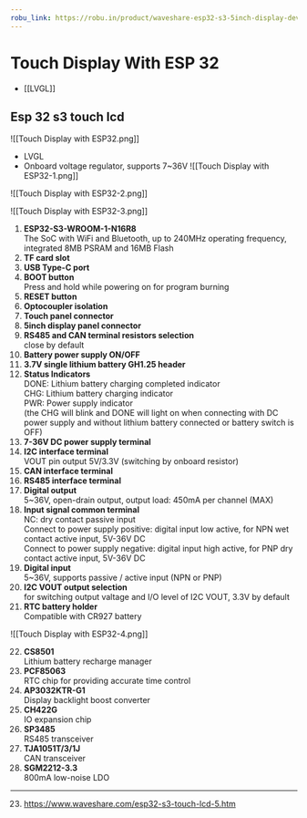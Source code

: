 ```yaml
---
robu_link: https://robu.in/product/waveshare-esp32-s3-5inch-display-development-board-32-bit-lx7-dual-core-processor-up-to-240mhz-frequency-with-onboard-antenna-esp32-with-800x480-display-without-touch/?gad_campaignid=17413441824#tab-questions
---
```


# Touch Display With ESP 32 
- [[LVGL]]

## Esp 32 s3 touch lcd
![[Touch Display with ESP32.png]]

- LVGL
- Onboard voltage regulator, supports 7~36V
![[Touch Display with ESP32-1.png]]

![[Touch Display with ESP32-2.png]]



![[Touch Display with ESP32-3.png]]

1. **ESP32-S3-WROOM-1-N16R8**  
    The SoC with WiFi and Bluetooth, up to 240MHz operating frequency, integrated 8MB PSRAM and 16MB Flash
2. **TF card slot**
3. **USB Type-C port**
4. **BOOT button**  
    Press and hold while powering on for program burning
5. **RESET button**
6. **Optocoupler isolation**
7. **Touch panel connector**
8. **5inch display panel connector**
9. **RS485 and CAN terminal resistors selection**  
    close by default
10. **Battery power supply ON/OFF**
11. **3.7V single lithium battery GH1.25 header**
12. **Status Indicators**  
    DONE: Lithium battery charging completed indicator  
    CHG: Lithium battery charging indicator  
    PWR: Power supply indicator  
    (the CHG will blink and DONE will light on when connecting with DC power supply and without lithium battery connected or battery switch is OFF)
13. **7-36V DC power supply terminal**
14. **I2C interface terminal**  
    VOUT pin output 5V/3.3V (switching by onboard resistor)
15. **CAN interface terminal**
16. **RS485 interface terminal**
17. **Digital output**  
    5~36V, open-drain output, output load: 450mA per channel (MAX)
18. **Input signal common terminal**  
    NC: dry contact passive input  
    Connect to power supply positive: digital input low active, for NPN wet contact active input, 5V-36V DC  
    Connect to power supply negative: digital input high active, for PNP dry contact active input, 5V-36V DC
19. **Digital input**  
    5~36V, supports passive / active input (NPN or PNP)
20. **I2C VOUT output selection**  
    for switching output valtage and I/O level of I2C VOUT, 3.3V by default
21. **RTC battery holder**  
    Compatible with CR927 battery


![[Touch Display with ESP32-4.png]]

22. **CS8501**  
    Lithium battery recharge manager
23. **PCF85063**  
    RTC chip for providing accurate time control
24. **AP3032KTR-G1**  
    Display backlight boost converter
25. **CH422G**  
    IO expansion chip
26. **SP3485**  
    RS485 transceiver
27. **TJA1051T/3/1J**  
    CAN transceiver
28. **SGM2212-3.3**  
    800mA low-noise LDO
---

23. https://www.waveshare.com/esp32-s3-touch-lcd-5.htm
